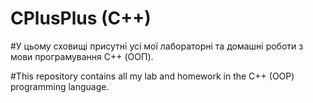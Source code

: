 # CPlusPlus (C++)

#У цьому сховищі присутні усі мої лабораторні та домашні роботи з мови програмування C++ (ООП).

#This repository contains all my lab and homework in the C++ (OOP) programming language.
 

